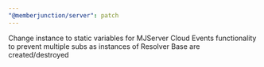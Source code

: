 ```yaml
---
"@memberjunction/server": patch
---
```


Change instance to static variables for MJServer Cloud Events functionality to prevent multiple subs as instances of Resolver Base are created/destroyed
